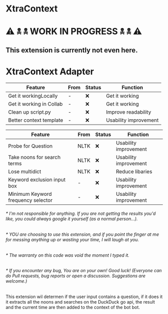 # XtraContext
# ⚠ 🕱 🕱 WORK IN PROGRESS 🕱 🕱 ⚠

## This extension is currently not even here.


# XtraContext Adapter
| Feature | From | Status | Function |
| --- | --- | --- | --- |
| Get it workingLocally | - | ❌ | Get it working |
| Get it working in Collab | - | ❌ | Get it working |
| Clean up script.py| - | ❌ | Improve readability |
| Better context template  | - | ❌ | Usability improvement |





| Feature | From | Status | Function |
| --- | --- | --- | --- |
| Probe for Question | NLTK | ❌ | Usability improvement |
| Take noons for search terms | NLTK | ❌ | Usability improvement |
| Lose multidict | NLTK | ❌ | Reduce libaries |
| Keyword exclusion input box | - | ❌ | Usability improvement |
| Minimum Keyword frequency selector | - | ❌ | Usability improvement |

###### * I'm not responsible for anything. If you are not getting the results you'd like, you could always google it yourself (as a normal person...).
###### * YOU are choosing to use this extension, and if you point the finger at me for messing anything up or wasting your time, I will laugh at you.
###### * The warranty on this code was void the moment I typed it. 
###### * If you encounter any bug, You are on your own! Good luck! (Everyone can do Pull requests, bug reports or open a discussion. Suggestions are welcome.)

This extension wil determen if the user input contains a question, if it does it it extracts all the noons and searches on the DuckDuck go api,
the result and the current time are then added to the context of the bot bot.
